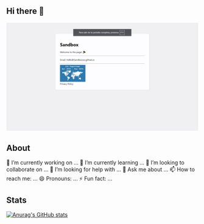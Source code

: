 ## Hi there 👋

<img src="2024-05-30.png">

## About

🔭 I’m currently working on ...
🌱 I’m currently learning ...
👯 I’m looking to collaborate on ...
🤔 I’m looking for help with ...
💬 Ask me about ...
📫 How to reach me: ...
😄 Pronouns: ...
⚡ Fun fact: ...

## Stats
[![Anurag's GitHub stats](https://github-readme-stats.vercel.app/api?username=sandbooox)](https://github.com/anuraghazra/github-readme-stats)

